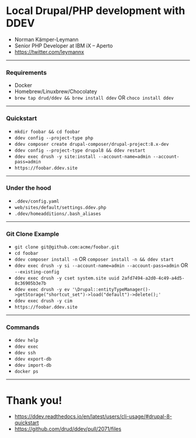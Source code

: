 <!-- .slide: data-background="#000000" -->

# Local Drupal/PHP development with DDEV

* Norman Kämper-Leymann
* Senior PHP Developer at IBM iX – Aperto
* https://twitter.com/leymannx

---
<!-- .slide: data-background="#000000" -->

### Requirements

* Docker
* Homebrew/Linuxbrew/Chocolatey
* `brew tap drud/ddev && brew install ddev` OR `choco install ddev`

---
<!-- .slide: data-background="#000000" -->

### Quickstart

* `mkdir foobar && cd foobar` <!-- .element: class="fragment" data-fragment-index="1" -->
* `ddev config --project-type php` <!-- .element: class="fragment" data-fragment-index="2" -->
* `ddev composer create drupal-composer/drupal-project:8.x-dev` <!-- .element: class="fragment" data-fragment-index="3" -->
* `ddev config --project-type drupal8 && ddev restart` <!-- .element: class="fragment" data-fragment-index="4" -->
* `ddev exec drush -y site:install --account-name=admin --account-pass=admin` <!-- .element: class="fragment" data-fragment-index="5" -->
* `https://foobar.ddev.site` <!-- .element: class="fragment" data-fragment-index="6" -->

---
<!-- .slide: data-background="#000000" -->

### Under the hood

* `.ddev/config.yaml` 
* `web/sites/default/settings.ddev.php`
* `.ddev/homeadditions/.bash_aliases`

---
<!-- .slide: data-background="#000000" -->

### Git Clone Example

* `git clone git@github.com:acme/foobar.git`
* `cd foobar`
* `ddev composer install -n` OR `composer install -n && ddev start`
* `ddev exec drush -y si --account-name=admin --account-pass=admin` OR `--existing-config` 
* `ddev exec drush -y cset system.site uuid 2afd7494-a2d0-4c49-a4d5-8c36905b3e7b`
* `ddev exec drush -y ev '\Drupal::entityTypeManager()->getStorage("shortcut_set")->load("default")->delete();'`
* `ddev exec drush -y cim`
* `https://foobar.ddev.site`

---
<!-- .slide: data-background="#000000" -->

### Commands

* `ddev help` <!-- .element: class="fragment" data-fragment-index="1" -->
* `ddev exec` <!-- .element: class="fragment" data-fragment-index="2" -->
* `ddev ssh` <!-- .element: class="fragment" data-fragment-index="3" -->
* `ddev export-db` <!-- .element: class="fragment" data-fragment-index="4" -->
* `ddev import-db` <!-- .element: class="fragment" data-fragment-index="5" -->
* `docker ps` <!-- .element: class="fragment" data-fragment-index="6" -->

---
<!-- .slide: data-background="#000000" -->

# Thank you!

* https://ddev.readthedocs.io/en/latest/users/cli-usage/#drupal-8-quickstart
* https://github.com/drud/ddev/pull/2071/files
